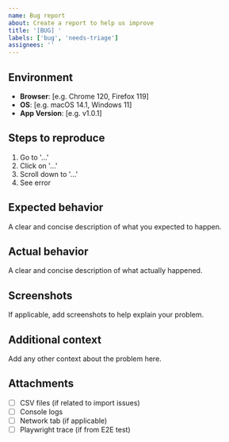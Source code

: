 ```yaml
---
name: Bug report
about: Create a report to help us improve
title: '[BUG] '
labels: ['bug', 'needs-triage']
assignees: ''
---
```


## Environment
- **Browser**: [e.g. Chrome 120, Firefox 119]
- **OS**: [e.g. macOS 14.1, Windows 11]
- **App Version**: [e.g. v1.0.1]

## Steps to reproduce
1. Go to '...'
2. Click on '...'
3. Scroll down to '...'
4. See error

## Expected behavior
A clear and concise description of what you expected to happen.

## Actual behavior
A clear and concise description of what actually happened.

## Screenshots
If applicable, add screenshots to help explain your problem.

## Additional context
Add any other context about the problem here.

## Attachments
- [ ] CSV files (if related to import issues)
- [ ] Console logs
- [ ] Network tab (if applicable)
- [ ] Playwright trace (if from E2E test)
